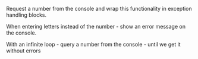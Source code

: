 Request a number from the console and wrap this functionality in exception handling blocks.

When entering letters instead of the number - show an error message on the console.

With an infinite loop - query a number from the console - until we get it without errors